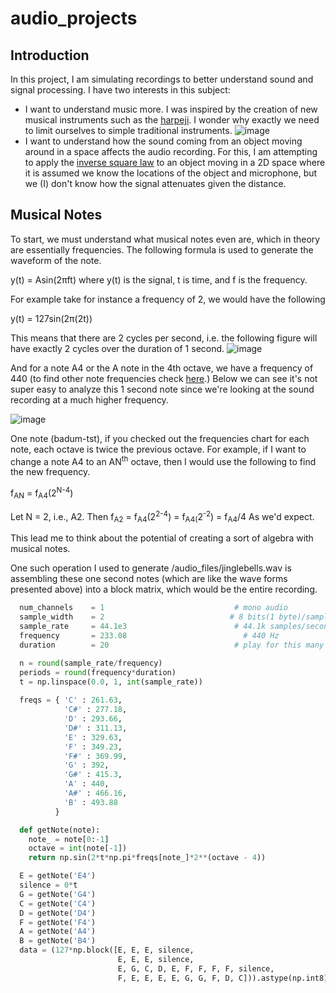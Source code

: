 # audio_projects

## Introduction
In this project, I am simulating recordings to better understand sound and signal processing. I have two interests in this subject:
* I want to understand music more. I was inspired by the creation of new musical instruments such as the [harpeji](https://www.youtube.com/watch?v=Wr87Z7rZiWE). I wonder why exactly we need to limit ourselves to simple traditional instruments. ![image](https://github.com/joelrez/audio_project/assets/32008471/5aa25593-cf49-4712-8e9a-b0f5fea54bc2)
* I want to understand how the sound coming from an object moving around in a space affects the audio recording. For this, I am attempting to apply the [inverse square law](https://en.wikipedia.org/wiki/Inverse-square_law) to an object moving in a 2D space where it is assumed we know the locations of the object and microphone, but we (I) don't know how the signal attenuates given the distance.

## Musical Notes
To start, we must understand what musical notes even are, which in theory are essentially frequencies. The following formula is used to generate the waveform of the note.

y(t) = Asin(2&pi;ft) where y(t) is the signal, t is time, and f is the frequency.

For example take for instance a frequency of 2, we would have the following

y(t) = 127sin(2&pi;(2t))

This means that there are 2 cycles per second, i.e. the following figure will have exactly 2 cycles over the duration of 1 second.
![image](https://github.com/joelrez/audio_project/assets/32008471/2ab2bfb9-1f9e-4a17-a699-88ede503999a)

And for a note A4 or the A note in the 4th octave, we have a frequency of 440 (to find other note frequencies check [here](https://muted.io/note-frequencies/).) Below we can see it's not super easy to analyze this 1 second note since we're looking at the sound recording at a much higher frequency.

![image](https://github.com/joelrez/audio_project/assets/32008471/bd2805a4-e671-48c5-9e9a-5dd4a7074696)

One note (badum-tst), if you checked out the frequencies chart for each note, each octave is twice the previous octave. For example, if I want to change a note A4 to an AN<sup>th</sup> octave, then I would use the following to find the new frequency.

f<sub>AN</sub> = f<sub>A4</sub>(2<sup>N-4</sup>)

Let N = 2, i.e., A2. Then f<sub>A2</sub> = f<sub>A4</sub>(2<sup>2-4</sup>) = f<sub>A4(</sub>2<sup>-2</sup>) = f<sub>A4</sub>/4 As we'd expect.

This lead me to think about the potential of creating a sort of algebra with musical notes.

One such operation I used to generate /audio_files/jinglebells.wav is assembling these one second notes (which are like the wave forms presented above) into a block matrix, which would be the entire recording.

```py
  num_channels    = 1                             # mono audio
  sample_width    = 2                            # 8 bits(1 byte)/sample
  sample_rate     = 44.1e3                        # 44.1k samples/second
  frequency       = 233.08                          # 440 Hz
  duration        = 20                            # play for this many seconds

  n = round(sample_rate/frequency)
  periods = round(frequency*duration)
  t = np.linspace(0.0, 1, int(sample_rate))
  
  freqs = { 'C' : 261.63,
            'C#' : 277.18,
            'D' : 293.66,
            'D#' : 311.13,
            'E' : 329.63,
            'F' : 349.23,
            'F#' : 369.99,
            'G' : 392,
            'G#' : 415.3,
            'A' : 440,
            'A#' : 466.16,
            'B' : 493.88
          }

  def getNote(note):
    note_ = note[0:-1]
    octave = int(note[-1])
    return np.sin(2*t*np.pi*freqs[note_]*2**(octave - 4))

  E = getNote('E4')
  silence = 0*t
  G = getNote('G4')
  C = getNote('C4')
  D = getNote('D4')
  F = getNote('F4')
  A = getNote('A4')
  B = getNote('B4')
  data = (127*np.block([E, E, E, silence,
                        E, E, E, silence,
                        E, G, C, D, E, F, F, F, F, silence,
                        F, E, E, E, E, G, G, F, D, C])).astype(np.int8)
```
